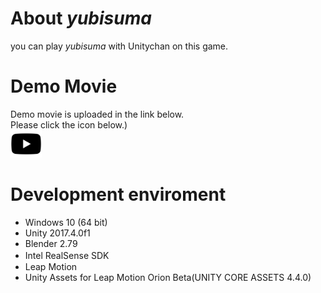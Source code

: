 # About *yubisuma*
you can play *yubisuma* with Unitychan on this game.  

# Demo Movie

Demo movie is uploaded in the link below.  
Please click the icon below.)  
<a href="https://www.youtube.com/watch?v=jjQG9TgNny0" ><img src="https://raw.githubusercontent.com/kagechan5/yubisuma/master/youtube.svg?sanitize=true" width="50" ></a>


# Development enviroment
- Windows 10 (64 bit)
- Unity 2017.4.0f1
- Blender 2.79
- Intel RealSense SDK　　
- Leap Motion  
- Unity Assets for Leap Motion Orion Beta(UNITY CORE ASSETS 4.4.0)
